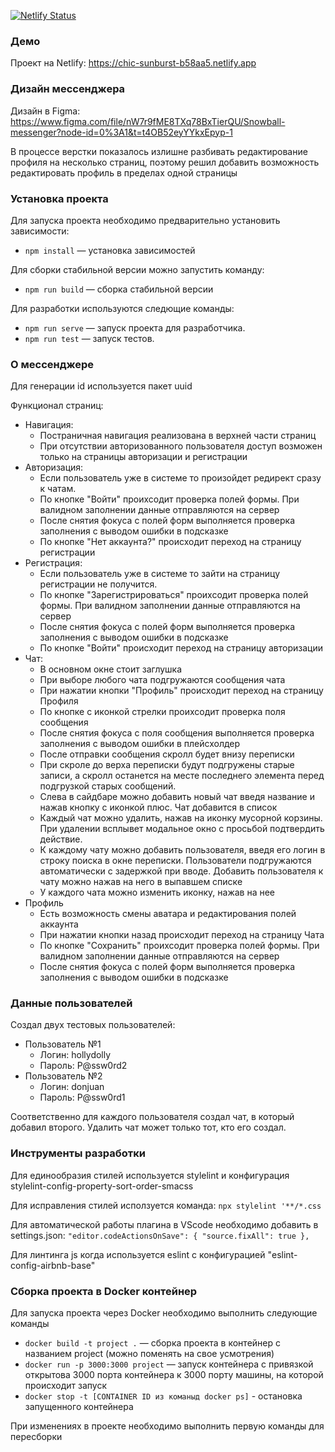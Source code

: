 [![Netlify Status](https://api.netlify.com/api/v1/badges/3904327e-1296-4a8c-9d99-56408df82a4c/deploy-status)](https://app.netlify.com/sites/chic-sunburst-b58aa5/deploys)

### Демо

Проект на Netlify: https://chic-sunburst-b58aa5.netlify.app

### Дизайн мессенджера

Дизайн в Figmа: https://www.figma.com/file/nW7r9fME8TXq78BxTierQU/Snowball-messenger?node-id=0%3A1&t=t4OB52eyYYkxEpyp-1

В процессе верстки показалось излишне разбивать редактирование профиля на несколько страниц, поэтому решил добавить возможность редактировать профиль в пределах одной страницы

### Установка проекта

Для запуска проекта необходимо предварительно установить зависимости:

- `npm install` — установка зависимостей

Для сборки стабильной версии можно запустить команду:

- `npm run build` — сборка стабильной версии

Для разработки используются следющие команды:

- `npm run serve` — запуск проекта для разработчика.
- `npm run test` — запуск тестов.

### О мессенджере

Для генерации id используется пакет uuid

Функционал страниц:

- Навигация:
  - Постраничная навигация реализована в верхней части страниц
  - При отсутствии авторизованного пользователя доступ возможен только на страницы авторизации и регистрации
- Авторизация:
  - Если пользователь уже в системе то произойдет редирект сразу к чатам.
  - По кнопке "Войти" проихсодит проверка полей формы. При валидном заполнении данные отправляются на сервер
  - После снятия фокуса с полей форм выполняется проверка заполнения с выводом ошибки в подсказке
  - По кнопке "Нет аккаунта?" происходит переход на страницу регистрации
- Регистрация:
  - Если пользователь уже в системе то зайти на страницу регистрации не получится.
  - По кнопке "Зарегистрироваться" проихсодит проверка полей формы. При валидном заполнении данные отправляются на сервер
  - После снятия фокуса с полей форм выполняется проверка заполнения с выводом ошибки в подсказке
  - По кнопке "Войти" происходит переход на страницу авторизации
- Чат:
  - В основном окне стоит заглушка
  - При выборе любого чата подгружаются сообщения чата
  - При нажатии кнопки "Профиль" происходит переход на страницу Профиля
  - По кнопке с иконкой стрелки проихсодит проверка поля сообщения
  - После снятия фокуса с поля сообщения выполняется проверка заполнения с выводом ошибки в плейсхолдер
  - После отправки сообщения скролл будет внизу переписки
  - При скроле до верха переписки будут подгружены старые записи, а скролл останется на месте последнего элемента перед подгрузкой старых сообщений.
  - Слева в сайдбаре можно добавить новый чат введя название и нажав кнопку с иконкой плюс. Чат добавится в список
  - Каждый чат можно удалить, нажав на иконку мусорной корзины. При удалении всплывет модальное окно с просьбой подтвердить действие.
  - К каждому чату можно добавить пользователя, введя его логин в строку поиска в окне переписки. Пользователи подгружаются автоматически с задержкой при вводе. Добавить пользователя к чату можно нажав на него в выпавшем списке
  - У каждого чата можно изменить иконку, нажав на нее
- Профиль
  - Есть возможность смены аватара и редактирования полей аккаунта
  - При нажатии кнопки назад происходит переход на страницу Чата
  - По кнопке "Сохранить" проихсодит проверка полей формы. При валидном заполнении данные отправляются на сервер
  - После снятия фокуса с полей форм выполняется проверка заполнения с выводом ошибки в подсказке

### Данные пользователей

Создал двух тестовых пользователей:

- Пользователь №1
  - Логин: hollydolly
  - Пароль: P@ssw0rd2
- Пользователь №2
  - Логин: donjuan
  - Пароль: P@ssw0rd1

Соответственно для каждого пользователя создал чат, в который добавил второго. Удалить чат может только тот, кто его создал.

### Инструменты разработки

Для единообразия стилей используется stylelint и конфигурация stylelint-config-property-sort-order-smacss

Для исправления стилей исползуется команда:
`npx stylelint '**/*.css`

Для автоматической работы плагина в VScode необходимо добавить в settings.json:
`"editor.codeActionsOnSave": {
  "source.fixAll": true
},`

Для линтинга js когда используется eslint с конфигурацией "eslint-config-airbnb-base"

### Сборка проекта в Docker контейнер

Для запуска проекта через Docker необходимо выполнить следующие команды

- `docker build -t project .` — сборка проекта в контейнер с названием project (можно поменять на свое усмотрения)
- `docker run -p 3000:3000 project` — запуск контейнера с привязкой открытова 3000 порта контейнера к 3000 порту машины, на которой происходит запуск
- `docker stop -t [CONTAINER ID из команыд docker ps]` - остановка запущенного контейнера

При изменениях в проекте необходимо выполнить первую команды для пересборки
